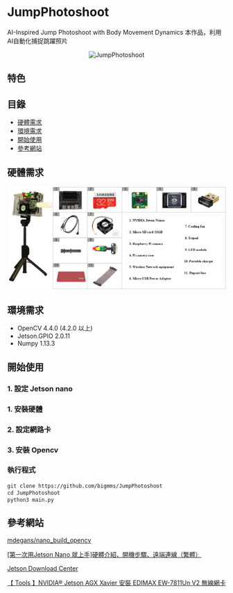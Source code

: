 # JumpPhotoshoot

AI-Inspired Jump Photoshoot with Body Movement Dynamics
本作品，利用AI自動化捕捉跳躍照片

<p align="center">
  <img width=500 src="https://github.com/bigmms/JumpPhotoshoot/blob/main/img/yolo_jump.gif" alt="JumpPhotoshoot">
</p>

## 特色

## 目錄
* [硬體需求](#硬體需求)
* [環境需求](#環境需求)
* [開始使用](#開始使用)
* [參考網站](#參考網站)

## 硬體需求

<p align="center">
  <img width=800 src="https://github.com/bigmms/JumpPhotoshoot/blob/main/img/hardware_equipment.png" alt="JumpPhotoshoot">
</p>

## 環境需求

* OpenCV 4.4.0 (4.2.0 以上)
* Jetson.GPIO 2.0.11
* Numpy 1.13.3 

## 開始使用

  ### 1. 設定 Jetson nano
  
  
  
  ### 1. 安裝硬體
  
  ### 2. 設定網路卡
  
  ### 3. 安裝 Opencv
  
  
  ### 執行程式
  
    git clone https://github.com/bigmms/JumpPhotoshoot
    cd JumpPhotoshoot
    python3 main.py

## 參考網站

[mdegans/nano_build_opencv](https://github.com/mdegans/nano_build_opencv)

[[第一次用Jetson Nano 就上手]硬體介紹、開機步驟、遠端連線（繁體）](https://www.rs-online.com/designspark/jetson-nano-1-cn)

[Jetson Download Center](https://developer.nvidia.com/embedded/downloads)

[【 Tools 】NVIDIA® Jetson AGX Xavier 安裝 EDIMAX EW-7811Un V2 無線網卡](https://learningsky.io/tools-nvidia-jetson-agx-xavier-install-edimax-ew-7811un-v2-wifi/)
